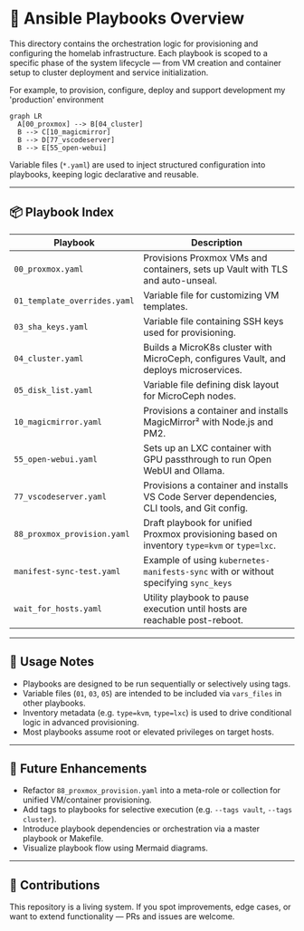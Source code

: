 # 📜 Ansible Playbooks Overview

This directory contains the orchestration logic for provisioning and configuring the homelab infrastructure. Each playbook is scoped to a specific phase of the system lifecycle — from VM creation and container setup to cluster deployment and service initialization.

For example, to provision, configure, deploy and support development my 'production' environment
```mermaid
graph LR
  A[00_proxmox] --> B[04_cluster]
  B --> C[10_magicmirror]
  B --> D[77_vscodeserver]
  B --> E[55_open-webui]
```

Variable files (`*.yaml`) are used to inject structured configuration into playbooks, keeping logic declarative and reusable.

---

## 📦 Playbook Index

| Playbook | Description |
|----------|-------------|
| `00_proxmox.yaml` | Provisions Proxmox VMs and containers, sets up Vault with TLS and auto-unseal. |
| `01_template_overrides.yaml` | Variable file for customizing VM templates. |
| `03_sha_keys.yaml` | Variable file containing SSH keys used for provisioning. |
| `04_cluster.yaml` | Builds a MicroK8s cluster with MicroCeph, configures Vault, and deploys microservices. |
| `05_disk_list.yaml` | Variable file defining disk layout for MicroCeph nodes. |
| `10_magicmirror.yaml` | Provisions a container and installs MagicMirror² with Node.js and PM2. |
| `55_open-webui.yaml` | Sets up an LXC container with GPU passthrough to run Open WebUI and Ollama. |
| `77_vscodeserver.yaml` | Provisions a container and installs VS Code Server dependencies, CLI tools, and Git config. |
| `88_proxmox_provision.yaml` | Draft playbook for unified Proxmox provisioning based on inventory `type=kvm` or `type=lxc`. |
| `manifest-sync-test.yaml` | Example of using `kubernetes-manifests-sync` with or without specifying `sync_keys` |
| `wait_for_hosts.yaml` | Utility playbook to pause execution until hosts are reachable post-reboot. |

---

## 🧭 Usage Notes

- Playbooks are designed to be run sequentially or selectively using tags.
- Variable files (`01`, `03`, `05`) are intended to be included via `vars_files` in other playbooks.
- Inventory metadata (e.g. `type=kvm`, `type=lxc`) is used to drive conditional logic in advanced provisioning.
- Most playbooks assume root or elevated privileges on target hosts.

---

## 🧪 Future Enhancements

- Refactor `88_proxmox_provision.yaml` into a meta-role or collection for unified VM/container provisioning.
- Add tags to playbooks for selective execution (e.g. `--tags vault`, `--tags cluster`).
- Introduce playbook dependencies or orchestration via a master playbook or Makefile.
- Visualize playbook flow using Mermaid diagrams.

---

## 🤝 Contributions

This repository is a living system. If you spot improvements, edge cases, or want to extend functionality — PRs and issues are welcome.
